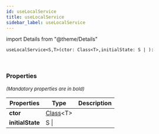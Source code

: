 ```yaml
---
id: useLocalService
title: useLocalService
sidebar_label: useLocalService
---
```


import Details from "@theme/Details"


```tsx
useLocalService<S,T>(ctor: Class<T>,initialState: S | ): 
```
<br/>



### Properties

<font size="2"><i>(Mandatory properties are in bold)</i></font>

| Properties | Type | Description |
| --------- | ---- | ----------- |
| **ctor** | [Class](/framework-api/types/Class.md)<T\> |  |
| **initialState** | S \|  |  |


